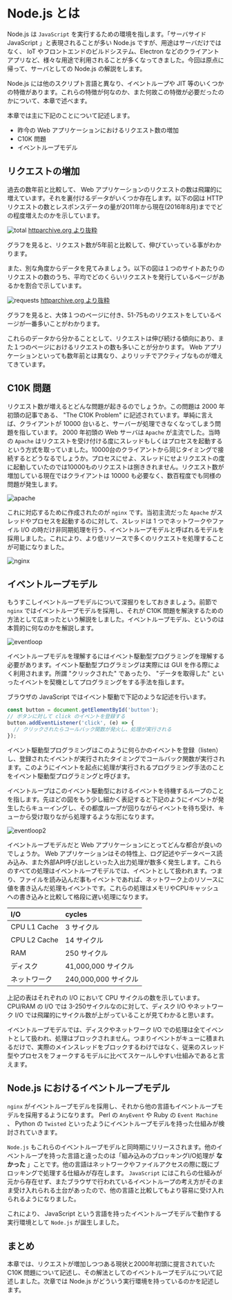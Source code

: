 # Node.js とは

Node.js は `JavaScript` を実行するための環境を指します。「サーバサイド JavaScript 」と表現されることが多い Node.js ですが、用途はサーバだけではなく、 IoT やフロントエンドのビルドシステム、Electron などのクライアントアプリなど、様々な用途で利用されることが多くなってきました。今回は原点に帰って、サーバとしての Node.js の解説をします。

Node.js には他のスクリプト言語と異なり、イベントループや JIT 等のいくつかの特徴があります。これらの特徴が何なのか、また何故この特徴が必要だったのかについて、本章で述べます。

本章では主に下記のことについて記述します。

- 昨今の Web アプリケーションにおけるリクエスト数の増加
- C10K 問題
- イベントループモデル

## リクエストの増加

過去の数年前と比較して、 Web アプリケーションのリクエストの数は飛躍的に増えています。それを裏付けるデータがいくつか存在します。以下の図は HTTP リクエストの数とレスポンスデータの量が2011年から現在(2016年8月)まででどの程度増えたのかを示しています。

![total](./img/page1/total.png)
[httparchive.org より抜粋](http://httparchive.org/trends.php?s=Top100&minlabel=Jun+1+2011&maxlabel=Aug+1+2016#bytesTotal&reqTotal)

グラフを見ると、リクエスト数が5年前と比較して、伸びていっている事がわかります。　

また、別な角度からデータを見てみましょう。以下の図は１つのサイトあたりのリクエストの数のうち、平均でどのくらいリクエストを発行しているページがあるかを割合で示しています。

![requests](./img/page1/requests.png)
[httparchive.org より抜粋](http://httparchive.org/interesting.php#reqTotal)

グラフを見ると、大体１つのページに付き、51-75ものリクエストをしているページが一番多いことがわかります。

これらのデータから分かることとして、リクエストは伸び続ける傾向にあり、また１つのページにおけるリクエストの数も多いことが分かります。 Web アプリケーションといっても数年前とは異なり、よりリッチでアクティブなものが増えてきています。

## C10K 問題

リクエスト数が増えるとどんな問題が起きるのでしょうか。この問題は 2000 年初頭の記事である、 "The C10K Problem" に記述されています。単純に言えば、クライアントが 10000 台いると、サーバーが処理できなくなってしまう問題を指しています。 2000 年初頭の Web サーバは `Apache` が主流でした。当時の `Apache` はリクエストを受け付ける度にスレッドもしくはプロセスを起動するという方式を取っていました。10000台のクライアントから同じタイミングで接続するとどうなるでしょうか。プロセスにせよ、スレッドにせよリクエストの度に起動していたのでは10000ものリクエストは捌ききれません。リクエスト数が増加している現在ではクライアントは 10000 も必要なく、数百程度でも同様の問題が発生します。

![apache](./img/page1/apache.png)

これに対応するために作成されたのが `nginx` です。当初主流だった `Apache` がスレッドやプロセスを起動するのに対して、スレッドは 1 つでネットワークやファイル I/O の時だけ非同期処理を行う、イベントループモデルと呼ばれるモデルを採用しました。これにより、より低リソースで多くのリクエストを処理することが可能になりました。

![nginx](./img/page1/nginx.png)

## イベントループモデル

もうすこしイベントループモデルについて深掘りをしておきましょう。前節で `nginx` ではイベントループモデルを採用し、それが C10K 問題を解決するための方法として広まったという解説をしました。イベントループモデル、というのは本質的に何なのかを解説します。

![eventloop](./img/page1/eventloop.png)

イベントループモデルを理解するにはイベント駆動型プログラミングを理解する必要があります。イベント駆動型プログラミングは実際には GUI を作る際によく利用されます。所謂 "クリックされた" であったり、 "データを取得した" といったイベントを契機としてプログラミングをする手法を指します。

ブラウザの JavaScript ではイベント駆動で下記のような記述を行います。

```javascript
const button = document.getElementById('button');
// ボタンに対して click のイベントを登録する
button.addEventListener('click', (e) => {
  // クリックされたらコールバック関数が発火し、処理が実行される
});
```

イベント駆動型プログラミングはこのように何らかのイベントを登録（listen）し、登録されたイベントが実行されたタイミングでコールバック関数が実行されます。このようにイベントを起点に処理が実行されるプログラミング手法のことをイベント駆動型プログラミングと呼びます。

イベントループはこのイベント駆動型におけるイベントを待機するループのことを指します。先ほどの図をもう少し細かく表記すると下記のようにイベントが発生したらキューイングし、その都度ループが回りながらイベントを待ち受け、キューから受け取りながら処理するような形になります。

![eventloop2](./img/page1/eventloop2.png)

イベントループモデルだと Web アプリケーションにとってどんな都合が良いのでしょうか。 Web アプリケーションはその特性上、ログ記述やデータベース読み込み、また外部API呼び出しといった入出力処理が数多く発生します。これらのすべての処理はイベントループモデルでは、イベントとして扱われます。つまり、ファイルを読み込んだ事もイベントであれば、ネットワーク上のリソースに値を書き込んだ処理もイベントです。これらの処理はメモリやCPUキャッシュへの書き込みと比較して格段に遅い処理になります。

|I/O|cycles|
|:---------|:----------|
|CPU L1 Cache|3 サイクル|
|CPU L2 Cache|14 サイクル|
|RAM|250 サイクル|
|ディスク|41,000,000 サイクル|
|ネットワーク|240,000,000 サイクル|

上記の表はそれぞれの I/O において CPU サイクルの数を示しています。 CPU/RAM の I/O では 3-250サイクルなのに対して、ディスク I/O やネットワーク I/O では飛躍的にサイクル数が上がっていることが見てわかると思います。

イベントループモデルでは、ディスクやネットワーク I/O での処理は全てイベントとして扱われ、処理はブロックされません。つまりイベントがキューに積まれるだけで、実際のメインスレッドをブロックするわけではなく、従来のスレッド型やプロセスをフォークするモデルに比べてスケールしやすい仕組みであると言えます。

## Node.js におけるイベントループモデル

`nginx` がイベントループモデルを採用し、それから他の言語もイベントループモデルを採用するようになります。 Perl の `AnyEvent` や Ruby の `Event Machine` 、 Python の `Twisted` といったようにイベントループモデルを持った仕組みが検討されていきます。

`Node.js` もこれらのイベントループモデルと同時期にリリースされます。他のイベントループを持った言語と違ったのは「組み込みのブロッキングI/O処理が **なかった** 」ことです。他の言語はネットワークやファイルアクセスの際に既にブロッキングで処理する仕組みが存在します。 `JavaScript` にはこれらの仕組みが元から存在せず、またブラウザで行われているイベントループの考え方がそのまま受け入れられる土台があったので、他の言語と比較してもより容易に受け入れられるようになりました。

これにより、 JavaScript という言語を持ったイベントループモデルで動作する実行環境として `Node.js` が誕生しました。

## まとめ

本章では、リクエストが増加しつつある現状と2000年初頭に提言されていた C10K 問題について記述し、その解法としてのイベントループモデルについて記述しました。次章では Node.js がどういう実行環境を持っているのかを記述します。
